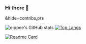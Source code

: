 ### Hi there 👋

<!--
**eippee/eippee** is a ✨ _special_ ✨ repository because its `README.md` (this file) appears on your GitHub profile.

Here are some ideas to get you started:

- 🔭 I’m currently working on ...
- 🌱 I’m currently learning ...
- 👯 I’m looking to collaborate on ...
- 🤔 I’m looking for help with ...
- 💬 Ask me about ...
- 📫 How to reach me: ...
- 😄 Pronouns: ...
- ⚡ Fun fact: ...
-->

&hide=contribs,prs

![eippee's GitHub stats](https://github-readme-stats.vercel.app/api?username=eippee&count_private=true&show_icons=true&layout=compact&theme=dracula)
[![Top Langs](https://github-readme-stats.vercel.app/api/top-langs/?username=eippee&layout=compact)](https://github.com/anuraghazra/github-readme-stats)


[![Readme Card](https://github-readme-stats.vercel.app/api/pin/?username=eippee&repo=subject3)](https://github.com/anuraghazra/github-readme-stats)



